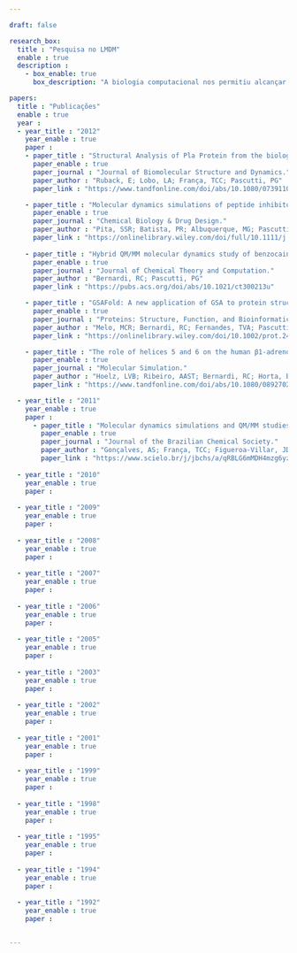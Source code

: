 ```yaml
---

draft: false

research_box:
  title : "Pesquisa no LMDM"
  enable : true
  description :
    - box_enable: true
      box_description: "A biologia computacional nos permitiu alcançar os sistema biológicos, através do aumento da nossa capacidade de explorar e simular múltiplas céulas, rotas metabólicas ou de sinalização, ou até mesmo únicas moléculas. Tudo isso através da ajuda de computadores e programas especialmente desenhados. O nosso objetivo é o estudo de processos bioquímicos utilizando ferramentas de modelagem molecular. Nós também trabalhamos com métodos computacionais para predizer estruturas de proteínas e a formação de complexos proteína-ligante."

papers:
  title : "Publicações"
  enable : true
  year :
  - year_title : "2012"
    year_enable : true
    paper :
    - paper_title : "Structural Analysis of Pla Protein from the biological warfare agent Yersinia pestis: Docking and Molecular Dynamics of Interactions with the Mammalian Plasminogen System."
      paper_enable : true
      paper_journal : "Journal of Biomolecular Structure and Dynamics."
      paper_author : "Ruback, E; Lobo, LA; França, TCC; Pascutti, PG"
      paper_link : "https://www.tandfonline.com/doi/abs/10.1080/07391102.2012.703072"

    - paper_title : "Molecular dynamics simulations of peptide inhibitors complexed with Trypanosoma cruzi trypanothione reductase."
      paper_enable : true
      paper_journal : "Chemical Biology & Drug Design."
      paper_author : "Pita, SSR; Batista, PR; Albuquerque, MG; Pascutti, PG"
      paper_link : "https://onlinelibrary.wiley.com/doi/full/10.1111/j.1747-0285.2012.01429.x"
      
    - paper_title : "Hybrid QM/MM molecular dynamics study of benzocaine in a membrane environment: how does a quantum mechanical treatment of both anesthetic and lipids affect their interaction."
      paper_enable : true
      paper_journal : "Journal of Chemical Theory and Computation."
      paper_author : "Bernardi, RC; Pascutti, PG"
      paper_link : "https://pubs.acs.org/doi/abs/10.1021/ct300213u"

    - paper_title : "GSAFold: A new application of GSA to protein structure prediction."
      paper_enable : true
      paper_journal : "Proteins: Structure, Function, and Bioinformatics."
      paper_author : "Melo, MCR; Bernardi, RC; Fernandes, TVA; Pascutti, PG"
      paper_link : "https://onlinelibrary.wiley.com/doi/10.1002/prot.24120"

    - paper_title : "The role of helices 5 and 6 on the human β1-adrenoceptor activation mechanism."
      paper_enable : true
      paper_journal : "Molecular Simulation."
      paper_author : "Hoelz, LVB; Ribeiro, AAST; Bernardi, RC; Horta, BAC; Albuquerque, MG; Silva, JFM; Pascutti, PG; Alencastro, RB"
      paper_link : "https://www.tandfonline.com/doi/abs/10.1080/08927022.2011.616501"

  - year_title : "2011"
    year_enable : true
    paper :
      - paper_title : "Molecular dynamics simulations and QM/MM studies of the reactivation by 2-PAM of tabun inhibited human acethylcolinesterase."
        paper_enable : true
        paper_journal : "Journal of the Brazilian Chemical Society."
        paper_author : "Gonçalves, AS; França, TCC; Figueroa-Villar, JD; Pascutti, PG"
        paper_link : "https://www.scielo.br/j/jbchs/a/qRBLG6mMDH4mzg6yzDLmqMz/?lang=en"
  
  - year_title : "2010"
    year_enable : true
    paper :
  
  - year_title : "2009"
    year_enable : true
    paper :
    
  - year_title : "2008"
    year_enable : true
    paper :
    
  - year_title : "2007"
    year_enable : true
    paper :
    
  - year_title : "2006"
    year_enable : true
    paper :
    
  - year_title : "2005"
    year_enable : true
    paper :
    
  - year_title : "2003"
    year_enable : true
    paper :
    
  - year_title : "2002"
    year_enable : true
    paper :
    
  - year_title : "2001"
    year_enable : true
    paper :
    
  - year_title : "1999"
    year_enable : true
    paper :
    
  - year_title : "1998"
    year_enable : true
    paper :
    
  - year_title : "1995"
    year_enable : true
    paper :
    
  - year_title : "1994"
    year_enable : true
    paper :
    
  - year_title : "1992"
    year_enable : true
    paper :


---
```

